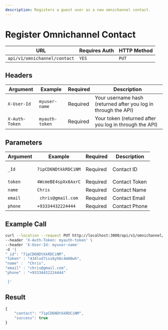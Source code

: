 ```yaml
---
description: Registers a guest user as a new omnichannel contact.
---
```


# Register Omnichannel Contact

| URL                          | Requires Auth | HTTP Method |
| ---------------------------- | ------------- | ----------- |
| `api/v1/omnichannel/contact` | `YES`         | `PUT`       |

## Headers

| Argument       | Example        | Required | Description                                                    |
| -------------- | -------------- | -------- | -------------------------------------------------------------- |
| `X-User-Id`    | `myuser-name`  | Required | Your username hash (returned after you log in through the API) |
| `X-Auth-Token` | `myauth-token` | Required | Your token (returned after you log in through the API)         |

## Parameters

| Argument                                    | Example             | Required | Description   |
| ------------------------------------------- | ------------------- | -------- | ------------- |
| <p><code></code></p><p><code>_Id</code></p> | `7ipCD6NDtkkRDCiNM` | Required | Contact ID    |
| `token`                                     | `4WcmeBE4spXx6AxrC` | Required | Contact Token |
| `name`                                      | `Chris`             | Required | Contact Name  |
| `email`                                     | ` chris@gmail.com`  | Required | Contact Email |
| `phone`                                     | `+93334432224444`   | Required | Contact Phone |

## Example Call

```bash
curl --location --request PUT http://localhost:3000/api/v1/omnichannel/contact\
--header 'X-Auth-Token: myauth-token' \
--header 'X-User-Id: myuser-name'
-d '{
"_id": "7ipCD6NDtkkRDCiNM",
"token" : "434lxd7iss8yh8c4m80wh",
"name" :  "Chris",
"email" : "chris@gmail.com",
"phone" : "+93334432224444"

 }'
```

## Result

```javascript
{
    "contact": "7ipCD6NDtkkRDCiNM",
    "success": true
}
```
